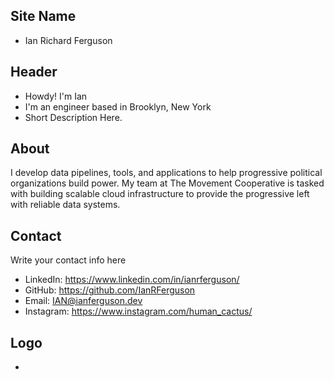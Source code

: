 ## Site Name
- Ian Richard Ferguson

## Header
- Howdy! I'm Ian
- I'm an engineer based in Brooklyn, New York
- Short Description Here.

## About
I develop data pipelines, tools, and applications to help progressive political organizations build power. My team at The Movement Cooperative is tasked with building scalable cloud infrastructure to provide the progressive left with reliable data systems.

## Contact
Write your contact info here
- LinkedIn: https://www.linkedin.com/in/ianrferguson/
- GitHub: https://github.com/IanRFerguson
- Email: IAN@ianferguson.dev
- Instagram: https://www.instagram.com/human_cactus/

## Logo
- 